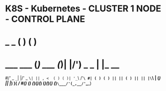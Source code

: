 # K8S - Kubernetes   - CLUSTER 1 NODE - CONTROL PLANE
#         _         _ ( )           ( )
#  ___ ___  (_)  ___  (_)| |/')  _   _ | |_      __
#/' _ ` _ `\| |/' _ `\| || , <  ( ) ( )| '_`\  /'__`\
#| ( ) ( ) || || ( ) || || |\`\ | (_) || |_) )(  ___/
#(_) (_) (_)(_)(_) (_)(_)(_) (_)`\___/'(_,__/'`\____)
